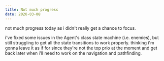 ```yaml
---
title: Not much progress
date: 2020-03-08
---
```


not much progress today as i didn't really get a chance to focus.

i've fixed some issues in the Agent's class state machine (i.e. enemies), but
still struggling to get all the state transitions to work properly. thinking i'm
gonna leave it as if for since they're not the top prio at the moment and get
back later when i'll need to work on the navigation and pathfinding.
